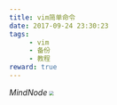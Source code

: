 ```yaml
---
title: vim简单命令
date: 2017-09-24 23:30:23
tags:
     - vim
     - 备份
     - 教程
reward: true
---
```

*MindNode*
<img src="/picture/vim简单命令.png" style="zoom:50%" />

